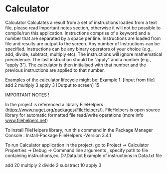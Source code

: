 # Calculator
Calculator
Calculates a result from a set of instructions loaded from a text file, please read Important notes section, otherwise it will not be possible to compile/run this application. Instructions comprise of a keyword and a number that are separated by a space per line.
Instructions are loaded from file and results are output to the screen. Any number of Instructions can be specified. Instructions can be any binary operators of your choice (e.g., add, divide, subtract, multiply etc). The instructions will ignore mathematical precedence. The last instruction should be “apply” and a number (e.g., “apply 3”). The calculator is then initialised with that number and the previous instructions are applied to that number.

Examples of the calculator lifecycle might be: Example 1. [Input from file] add 2 multiply 3 apply 3 [Output to screen] 15

IMPORTANT NOTES !

In the project is referenced a library FileHelpers (https://www.nuget.org/packages/FileHelpers/). FileHelpers is open source library for automatic formatted file read/write operations (more info www.filehelpers.net)

To install FileHelpers library, run this command in the Package Manager Console : Install-Package FileHelpers -Version 3.4.1

To run Calculator application in the project, go to Project -> Calculator Properties -> Debug -> Command line arguments , specify path to file containing instructions,ex. D:\Data.txt Example of instructions in Data.txt file

add 20 multiply 2 divide 2 substract 10 apply 3
